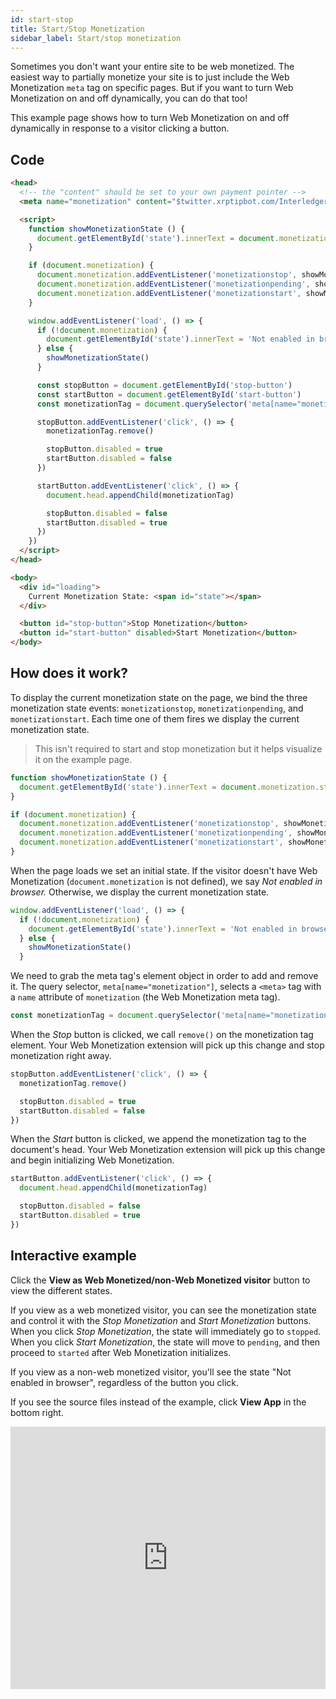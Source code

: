 ```yaml
---
id: start-stop
title: Start/Stop Monetization
sidebar_label: Start/stop monetization
---
```


Sometimes you don't want your entire site to be web monetized. The easiest way to partially monetize your site is to just include the Web Monetization `meta` tag on specific pages. But if you want to turn Web Monetization on and off dynamically, you can do that too!

This example page shows how to turn Web Monetization on and off dynamically in response to a visitor clicking a button.

## Code

```html
<head>
  <!-- the "content" should be set to your own payment pointer -->
  <meta name="monetization" content="$twitter.xrptipbot.com/Interledger">

  <script>
    function showMonetizationState () {
      document.getElementById('state').innerText = document.monetization.state
    }

    if (document.monetization) {
      document.monetization.addEventListener('monetizationstop', showMonetizationState)
      document.monetization.addEventListener('monetizationpending', showMonetizationState)
      document.monetization.addEventListener('monetizationstart', showMonetizationState)
    }

    window.addEventListener('load', () => {
      if (!document.monetization) {
        document.getElementById('state').innerText = 'Not enabled in browser'
      } else {
        showMonetizationState()
      }

      const stopButton = document.getElementById('stop-button')
      const startButton = document.getElementById('start-button')
      const monetizationTag = document.querySelector('meta[name="monetization"]')

      stopButton.addEventListener('click', () => {
        monetizationTag.remove()

        stopButton.disabled = true
        startButton.disabled = false
      })

      startButton.addEventListener('click', () => {
        document.head.appendChild(monetizationTag)

        stopButton.disabled = false
        startButton.disabled = true
      })
    })
  </script>
</head>

<body>
  <div id="loading">
    Current Monetization State: <span id="state"></span>
  </div>

  <button id="stop-button">Stop Monetization</button>
  <button id="start-button" disabled>Start Monetization</button>
</body>
```

## How does it work?

To display the current monetization state on the page, we bind the
three monetization state events: `monetizationstop`, `monetizationpending`, and `monetizationstart`. Each time one of them fires we display the current monetization state.

> This isn't required to start and stop monetization but it helps visualize it on
> the example page.

```js
function showMonetizationState () {
  document.getElementById('state').innerText = document.monetization.state
}

if (document.monetization) {
  document.monetization.addEventListener('monetizationstop', showMonetizationState)
  document.monetization.addEventListener('monetizationpending', showMonetizationState)
  document.monetization.addEventListener('monetizationstart', showMonetizationState)
}
```

When the page loads we set an initial state. If the visitor doesn't have Web Monetization (`document.monetization` is not defined), we say _Not enabled in browser._ Otherwise, we display the current monetization state.

```js
window.addEventListener('load', () => {
  if (!document.monetization) {
    document.getElementById('state').innerText = 'Not enabled in browser'
  } else {
    showMonetizationState()
  }
```

We need to grab the meta tag's element object in order to add and remove it. The query selector, `meta[name="monetization"]`, selects a `<meta>` tag with a `name` attribute of `monetization` (the Web Monetization meta tag).

```js
const monetizationTag = document.querySelector('meta[name="monetization"]')
```

When the _Stop_ button is clicked, we call `remove()` on the monetization tag element. Your Web Monetization extension will pick up this change and stop monetization right away.

```js
stopButton.addEventListener('click', () => {
  monetizationTag.remove()

  stopButton.disabled = true
  startButton.disabled = false
})
```

When the _Start_ button is clicked, we append the monetization tag to the
document's head. Your Web Monetization extension will pick up this change and begin initializing Web Monetization.

```js
startButton.addEventListener('click', () => {
  document.head.appendChild(monetizationTag)

  stopButton.disabled = false
  startButton.disabled = true
})
```

## Interactive example

Click the **View as Web Monetized/non-Web Monetized visitor** button to view the different states.  

If you view as a web monetized visitor, you can see the monetization state and control it with the _Stop Monetization_ and _Start Monetization_ buttons. When you click _Stop Monetization_, the state will immediately go to `stopped`. When you click _Start Monetization_, the state will move to `pending`, and then proceed to `started` after Web Monetization initializes.

If you view as a non-web monetized visitor, you'll see the state "Not enabled in browser", regardless of the button you click.

If you see the source files instead of the example, click **View App** in the bottom right.

<div class="glitch-embed-wrap" style="height: 420px; width: 100%;">
  <iframe
    src="https://glitch.com/embed/#!/embed/wm-start-stop?path=README.md&previewSize=100"
    title="wm-start-stop on Glitch"
    allow="geolocation; microphone; camera; midi; vr; encrypted-media"
    style="height: 100%; width: 100%; border: 0;">
  </iframe>
</div>

